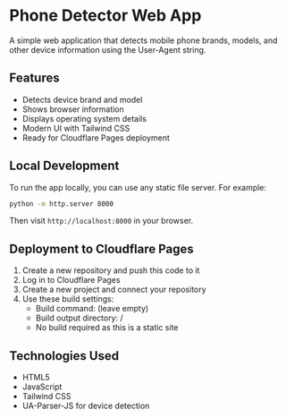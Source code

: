 # Phone Detector Web App

A simple web application that detects mobile phone brands, models, and other device information using the User-Agent string.

## Features

- Detects device brand and model
- Shows browser information
- Displays operating system details
- Modern UI with Tailwind CSS
- Ready for Cloudflare Pages deployment

## Local Development

To run the app locally, you can use any static file server. For example:

```bash
python -m http.server 8000
```

Then visit `http://localhost:8000` in your browser.

## Deployment to Cloudflare Pages

1. Create a new repository and push this code to it
2. Log in to Cloudflare Pages
3. Create a new project and connect your repository
4. Use these build settings:
   - Build command: (leave empty)
   - Build output directory: /
   - No build required as this is a static site

## Technologies Used

- HTML5
- JavaScript
- Tailwind CSS
- UA-Parser-JS for device detection
